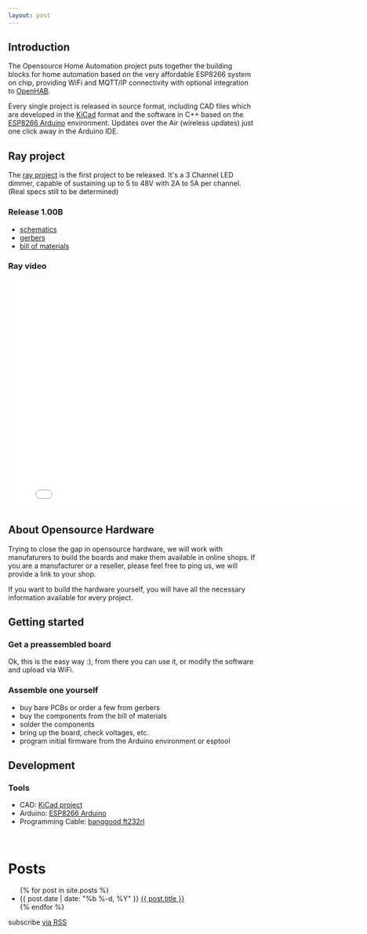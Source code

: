 ```yaml
---
layout: post
---
```


## Introduction

The Opensource Home Automation project puts together the building blocks
for home automation based on the very affordable ESP8266 system on chip,
providing WiFi and MQTT/IP connectivity with optional integration to
[OpenHAB][openhab_url].

Every single project is released in source format, including CAD files
which are developed in the [KiCad][kicad] format and the software in
C++ based on the [ESP8266 Arduino][esp8266_arduino] environment. Updates
over the Air (wireless updates) just one click away in the Arduino IDE.

[kicad]:           http://www.kicad-pcb.org
[esp8266_arduino]: https://github.com/esp8266/Arduino
[openhab_url]:     http://www.openhab.org

## Ray project
The [ray project][ray_url] is the first project to be released.
It's a 3 Channel LED dimmer, capable of sustaining up to 5 to 48V
with 2A to 5A per channel. (Real specs still to be determined)

### Release 1.00B
* [schematics][ray_schematics]
* [gerbers][ray_gerbers]
* [bill of materials][ray_bom]

[ray_url]: http://github.com/ohaut/ray
[ray_schematics]: https://github.com/ohaut/ray/blob/master/hardware/microdimmer/pcb/releases/1.00B/schematics.pdf
[ray_gerbers]: https://raw.githubusercontent.com/ohaut/ray/master/hardware/microdimmer/pcb/releases/1.00B/gerbers.zip
[ray_bom]: https://raw.githubusercontent.com/ohaut/ray/master/hardware/microdimmer/pcb/releases/1.00B/bill-of-materials.csv

### Ray video
<iframe src="//player.vimeo.com/video/146833981" width="800" height="469"
frameborder="0" webkitallowfullscreen mozallowfullscreen
allowfullscreen></iframe>

## About Opensource Hardware

Trying to close the gap in opensource hardware, we will work with manufaturers
to build the boards and make them available in online shops.
If you are a manufacturer or a reseller, please feel free to ping us, we will
provide a link to your shop.

If you want to build the hardware yourself, you will have all the necessary
information available for every project.


## Getting started

### Get a preassembled board
Ok, this is the easy way :), from there you can use it, or modify the software
and upload via WiFi.

### Assemble one yourself
* buy bare PCBs or order a few from gerbers
* buy the components from the bill of materials
* solder the components
* bring up the board, check voltages, etc.
* program initial firmware from the Arduino environment or esptool

## Development

### Tools
* CAD: [KiCad project][kicad]
* Arduino: [ESP8266 Arduino][esp8266_arduino]
* Programming Cable: [banggood ft232rl][banggood_pgcable]

[banggood_pgcable]: http://www.banggood.com/FT232RL-FTDI-USB-To-TTL-Serial-Converter-Adapter-Module-For-Arduino-p-917226.html?p=6503002515035201509S

<div class="home">
  <br/>
  <h1>Posts</h1>

  <ul class="posts">
    {% for post in site.posts %}
      <li>
        <span class="post-date">{{ post.date | date: "%b %-d, %Y" }}</span>
        <a class="post-link" href="{{ post.url | prepend: site.baseurl }}">{{ post.title }}
        </a>
      </li>
    {% endfor %}
  </ul>

  <p class="rss-subscribe">subscribe <a href="{{ "/feed.xml" | prepend: site.baseurl }}">via RSS</a></p>
</div>

